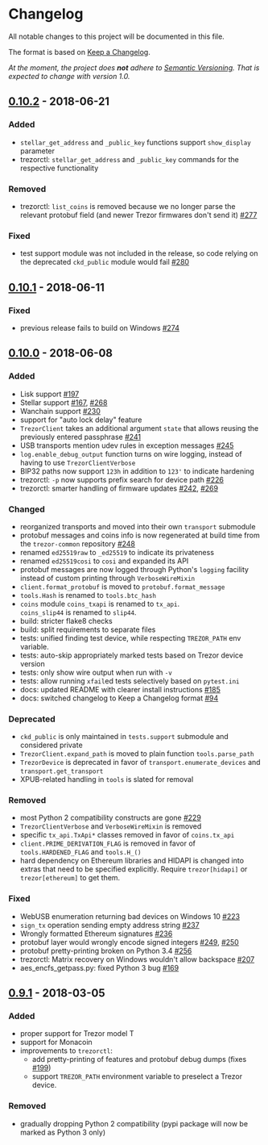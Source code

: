 # Changelog
All notable changes to this project will be documented in this file.

The format is based on [Keep a Changelog](http://keepachangelog.com/en/1.0.0/).

_At the moment, the project does __not__ adhere to [Semantic Versioning](http://semver.org/spec/v2.0.0.html). That is expected to change with version 1.0._


## [0.10.2] - 2018-06-21
[0.10.2]: https://github.com/trezor/python-trezor/compare/v0.10.1...v0.10.2

### Added
- `stellar_get_address` and `_public_key` functions support `show_display` parameter
- trezorctl: `stellar_get_address` and `_public_key` commands for the respective functionality

### Removed
- trezorctl: `list_coins` is removed because we no longer parse the relevant protobuf field
  (and newer Trezor firmwares don't send it) [#277]

### Fixed
- test support module was not included in the release, so code relying on the deprecated `ckd_public` module would fail [#280]

## [0.10.1] - 2018-06-11
[0.10.1]: https://github.com/trezor/python-trezor/compare/v0.10.0...v0.10.1

### Fixed
- previous release fails to build on Windows [#274]

## [0.10.0] - 2018-06-08
[0.10.0]: https://github.com/trezor/python-trezor/compare/v0.9.1...v0.10.0

### Added
- Lisk support [#197]
- Stellar support [#167], [#268]
- Wanchain support [#230]
- support for "auto lock delay" feature
- `TrezorClient` takes an additional argument `state` that allows reusing the previously entered passphrase [#241]
- USB transports mention udev rules in exception messages [#245]
- `log.enable_debug_output` function turns on wire logging, instead of having to use `TrezorClientVerbose`
- BIP32 paths now support `123h` in addition to `123'` to indicate hardening
- trezorctl: `-p` now supports prefix search for device path [#226]
- trezorctl: smarter handling of firmware updates [#242], [#269]

### Changed
- reorganized transports and moved into their own `transport` submodule
- protobuf messages and coins info is now regenerated at build time from the `trezor-common` repository [#248]
- renamed `ed25519raw` to `_ed25519` to indicate its privateness
- renamed `ed25519cosi` to `cosi` and expanded its API
- protobuf messages are now logged through Python's `logging` facility instead of custom printing through `VerboseWireMixin`
- `client.format_protobuf` is moved to `protobuf.format_message`
- `tools.Hash` is renamed to `tools.btc_hash`
- `coins` module `coins_txapi` is renamed to `tx_api`.  
  `coins_slip44` is renamed to `slip44`.
- build: stricter flake8 checks
- build: split requirements to separate files
- tests: unified finding test device, while respecting `TREZOR_PATH` env variable.
- tests: auto-skip appropriately marked tests based on Trezor device version
- tests: only show wire output when run with `-v`
- tests: allow running `xfail`ed tests selectively based on `pytest.ini`
- docs: updated README with clearer install instructions [#185]
- docs: switched changelog to Keep a Changelog format [#94]

### Deprecated
- `ckd_public` is only maintained in `tests.support` submodule and considered private
- `TrezorClient.expand_path` is moved to plain function `tools.parse_path`
- `TrezorDevice` is deprecated in favor of `transport.enumerate_devices` and `transport.get_transport`
- XPUB-related handling in `tools` is slated for removal

### Removed
- most Python 2 compatibility constructs are gone [#229]
- `TrezorClientVerbose` and `VerboseWireMixin` is removed
- specific `tx_api.TxApi*` classes removed in favor of `coins.tx_api`
- `client.PRIME_DERIVATION_FLAG` is removed in favor of `tools.HARDENED_FLAG` and `tools.H_()`
- hard dependency on Ethereum libraries and HIDAPI is changed into extras that need to be
  specified explicitly. Require `trezor[hidapi]` or `trezor[ethereum]` to get them.

### Fixed
- WebUSB enumeration returning bad devices on Windows 10 [#223]
- `sign_tx` operation sending empty address string [#237]
- Wrongly formatted Ethereum signatures [#236]
- protobuf layer would wrongly encode signed integers [#249], [#250]
- protobuf pretty-printing broken on Python 3.4 [#256]
- trezorctl: Matrix recovery on Windows wouldn't allow backspace [#207]
- aes_encfs_getpass.py: fixed Python 3 bug [#169]


## [0.9.1] - 2018-03-05
[0.9.1]: https://github.com/trezor/python-trezor/compare/v0.9.0...v0.9.1

### Added
- proper support for Trezor model T
- support for Monacoin
- improvements to `trezorctl`:
  - add pretty-printing of features and protobuf debug dumps (fixes [#199])
  - support `TREZOR_PATH` environment variable to preselect a Trezor device.

### Removed
- gradually dropping Python 2 compatibility (pypi package will now be marked as Python 3 only)


[#94]: https://github.com/trezor/python-trezor/issues/94
[#167]: https://github.com/trezor/python-trezor/issues/167
[#169]: https://github.com/trezor/python-trezor/issues/169
[#185]: https://github.com/trezor/python-trezor/issues/185
[#197]: https://github.com/trezor/python-trezor/issues/197
[#199]: https://github.com/trezor/python-trezor/issues/199
[#207]: https://github.com/trezor/python-trezor/issues/207
[#223]: https://github.com/trezor/python-trezor/issues/223
[#226]: https://github.com/trezor/python-trezor/issues/226
[#229]: https://github.com/trezor/python-trezor/issues/229
[#230]: https://github.com/trezor/python-trezor/issues/230
[#236]: https://github.com/trezor/python-trezor/issues/236
[#237]: https://github.com/trezor/python-trezor/issues/237
[#241]: https://github.com/trezor/python-trezor/issues/241
[#242]: https://github.com/trezor/python-trezor/issues/242
[#245]: https://github.com/trezor/python-trezor/issues/245
[#248]: https://github.com/trezor/python-trezor/issues/248
[#249]: https://github.com/trezor/python-trezor/issues/249
[#250]: https://github.com/trezor/python-trezor/issues/250
[#256]: https://github.com/trezor/python-trezor/issues/256
[#268]: https://github.com/trezor/python-trezor/issues/268
[#269]: https://github.com/trezor/python-trezor/issues/269
[#274]: https://github.com/trezor/python-trezor/issues/274
[#277]: https://github.com/trezor/python-trezor/issues/277
[#280]: https://github.com/trezor/python-trezor/issues/280
